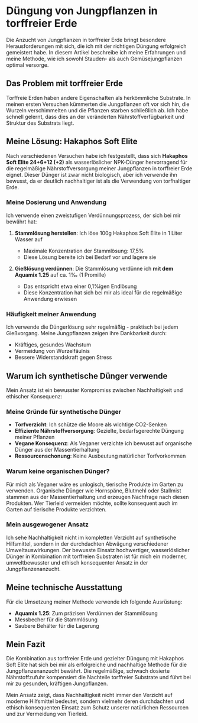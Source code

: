 # Düngung von Jungpflanzen in torffreier Erde

Die Anzucht von Jungpflanzen in torffreier Erde bringt besondere Herausforderungen mit sich, die ich mit der richtigen Düngung erfolgreich gemeistert habe. In diesem Artikel beschreibe ich meine Erfahrungen und meine Methode, wie ich sowohl Stauden- als auch Gemüsejungpflanzen optimal versorge.

## Das Problem mit torffreier Erde

Torffreie Erden haben andere Eigenschaften als herkömmliche Substrate. In meinen ersten Versuchen kümmerten die Jungpflanzen oft vor sich hin, die Wurzeln verschimmelten und die Pflanzen starben schließlich ab. Ich habe schnell gelernt, dass dies an der veränderten Nährstoffverfügbarkeit und Struktur des Substrats liegt.

## Meine Lösung: Hakaphos Soft Elite

Nach verschiedenen Versuchen habe ich festgestellt, dass sich **Hakaphos Soft Elite 24+6+12 (+2)** als wasserlöslicher NPK-Dünger hervorragend für die regelmäßige Nährstoffversorgung meiner Jungpflanzen in torffreier Erde eignet. Dieser Dünger ist zwar nicht biologisch, aber ich verwende ihn bewusst, da er deutlich nachhaltiger ist als die Verwendung von torfhaltiger Erde.

### Meine Dosierung und Anwendung

Ich verwende einen zweistufigen Verdünnungsprozess, der sich bei mir bewährt hat:

1. **Stammlösung herstellen**: Ich löse 100g Hakaphos Soft Elite in 1 Liter Wasser auf
   - Maximale Konzentration der Stammlösung: 17,5%
   - Diese Lösung bereite ich bei Bedarf vor und lagere sie

2. **Gießlösung verdünnen**: Die Stammlösung verdünne ich **mit dem Aquamix 1.25** auf ca. 1‰ (1 Promille)
   - Das entspricht etwa einer 0,1%igen Endlösung
   - Diese Konzentration hat sich bei mir als ideal für die regelmäßige Anwendung erwiesen

### Häufigkeit meiner Anwendung

Ich verwende die Düngerlösung sehr regelmäßig - praktisch bei jedem Gießvorgang. Meine Jungpflanzen zeigen ihre Dankbarkeit durch:

- Kräftiges, gesundes Wachstum
- Vermeidung von Wurzelfäulnis
- Bessere Widerstandskraft gegen Stress

## Warum ich synthetische Dünger verwende

Mein Ansatz ist ein bewusster Kompromiss zwischen Nachhaltigkeit und ethischer Konsequenz:

### Meine Gründe für synthetische Dünger

- **Torfverzicht**: Ich schütze die Moore als wichtige CO2-Senken
- **Effiziente Nährstoffversorgung**: Gezielte, bedarfsgerechte Düngung meiner Pflanzen
- **Vegane Konsequenz**: Als Veganer verzichte ich bewusst auf organische Dünger aus der Massentierhaltung
- **Ressourcenschonung**: Keine Ausbeutung natürlicher Torfvorkommen

### Warum keine organischen Dünger?

Für mich als Veganer wäre es unlogisch, tierische Produkte im Garten zu verwenden. Organische Dünger wie Hornspäne, Blutmehl oder Stallmist stammen aus der Massentierhaltung und erzeugen Nachfrage nach diesen Produkten. Wer Tierleid vermeiden möchte, sollte konsequent auch im Garten auf tierische Produkte verzichten.

### Mein ausgewogener Ansatz

Ich sehe Nachhaltigkeit nicht im kompletten Verzicht auf synthetische Hilfsmittel, sondern in der durchdachten Abwägung verschiedener Umweltauswirkungen. Der bewusste Einsatz hochwertiger, wasserlöslicher Dünger in Kombination mit torffreien Substraten ist für mich ein moderner, umweltbewusster und ethisch konsequenter Ansatz in der Jungpflanzenanzucht.

## Meine technische Ausstattung

Für die Umsetzung meiner Methode verwende ich folgende Ausrüstung:

- **Aquamix 1.25**: Zum präzisen Verdünnen der Stammlösung
- Messbecher für die Stammlösung
- Saubere Behälter für die Lagerung

## Mein Fazit

Die Kombination aus torffreier Erde und gezielter Düngung mit Hakaphos Soft Elite hat sich bei mir als erfolgreiche und nachhaltige Methode für die Jungpflanzenanzucht bewährt. Die regelmäßige, schwach dosierte Nährstoffzufuhr kompensiert die Nachteile torffreier Substrate und führt bei mir zu gesunden, kräftigen Jungpflanzen.

Mein Ansatz zeigt, dass Nachhaltigkeit nicht immer den Verzicht auf moderne Hilfsmittel bedeutet, sondern vielmehr deren durchdachten und ethisch konsequenten Einsatz zum Schutz unserer natürlichen Ressourcen und zur Vermeidung von Tierleid.
